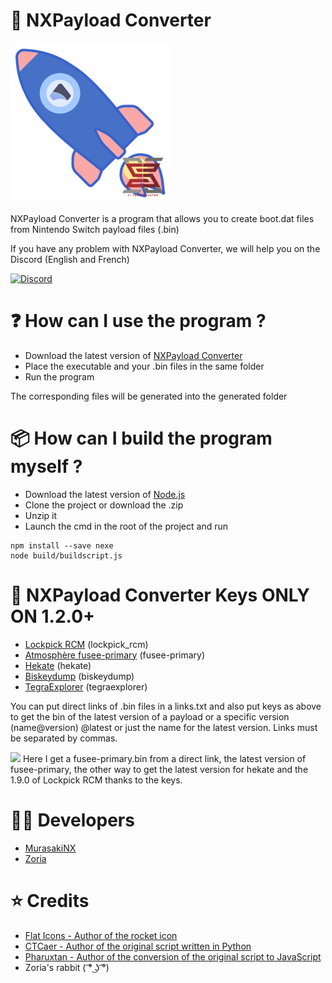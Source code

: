 # 🚀 NXPayload Converter

<img src="https://github.com/MurasakiNX/NXPayload-Converter/blob/main/NXPayload%20Converter.png?raw=true">

NXPayload Converter is a program that allows you to create boot.dat files from Nintendo Switch payload files (.bin)

If you have any problem with NXPayload Converter, we will help you on the Discord (English and French)

[![Discord](https://img.shields.io/discord/643436008452521984.svg?logo=discord&logoColor=white&label=Discord&color=7289DA
)](https://discord.gg/XRYzNKyc)

# ❓ How can I use the program ?

- Download the latest version of <a href="https://github.com/MurasakiNX/NXPayload-Converter/releases">NXPayload Converter</a>
- Place the executable and your .bin files in the same folder
- Run the program

The corresponding files will be generated into the generated folder

# 📦 How can I build the program myself ?

- Download the latest version of <a href="https://nodejs.org/en/">Node.js</a>
- Clone the project or download the .zip
- Unzip it
- Launch the cmd in the root of the project and run

```
npm install --save nexe
node build/buildscript.js
```

# 🔑 NXPayload Converter Keys ONLY ON 1.2.0+ 

- <a href="https://github.com/shchmue/Lockpick_RCM">Lockpick RCM</a> (lockpick_rcm)
- <a href="https://github.com/Atmosphere-NX/Atmosphere">Atmosphère fusee-primary</a> (fusee-primary)
- <a href="https://github.com/CTCaer/hekate">Hekate</a> (hekate)
- <a href="https://github.com/rajkosto/biskeydump">Biskeydump</a> (biskeydump)
- <a href="https://github.com/suchmememanyskill/TegraExplorer">TegraExplorer</a> (tegraexplorer)</a>

You can put direct links of .bin files in a links.txt and also put keys as above to get the bin of the latest version of a payload or a specific version (name@version) @latest or just the name for the latest version. Links must be separated by commas.

<img src="https://cdn.discordapp.com/attachments/854140642673819668/854519147119247390/unknown.png">
Here I get a fusee-primary.bin from a direct link, the latest version of fusee-primary, the other way to get the latest version for hekate and the 1.9.0 of Lockpick RCM thanks to the keys.

# 👨‍💻 Developers
- <a href="https://github.com/MurasakiNX">MurasakiNX</a>
- <a href="https://github.com/THZoria">Zoria</a>  

# ⭐ Credits

- <a href="https://www.flaticon.com/authors/flat-icons">Flat Icons - Author of the rocket icon</a>
- <a href="https://gist.github.com/CTCaer/13c02c05daec9e674ba00ce5ac35f5be">CTCaer - Author of the original script written in Python</a>
- <a href="https://github.com/Pharuxtan">Pharuxtan - Author of the conversion of the original script to JavaScript</a> 
- Zoria's rabbit ( ͡° ͜ʖ ͡°)
